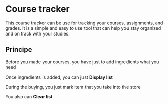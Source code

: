 # Course tracker

This course tracker can be use for tracking your courses, assignments, and grades. It is a simple and easy to use tool that can help you stay organized and on track with your studies.

## Principe

Before you made your courses, you have just to add ingredients what you need

Once ingredients is added, you can just **Display list**

During the buying, you just mark item that you take into the store

You also can **Clear list**